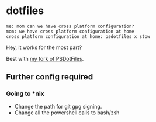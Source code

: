 # dotfiles

```text
me: mom can we have cross platform configuration?
mom: we have cross platform configuration at home
cross platform configuration at home: psdotfiles x stow
```

Hey, it works for the most part?

Best with [my fork of PSDotFiles](https://github.com/guppy0130/PSDotFiles).

## Further config required

### Going to *nix

* Change the path for git gpg signing.
* Change all the powershell calls to bash/zsh
